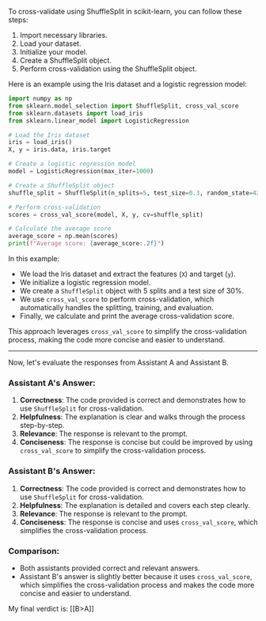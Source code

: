 
To cross-validate using ShuffleSplit in scikit-learn, you can follow these steps:

1. Import necessary libraries.
2. Load your dataset.
3. Initialize your model.
4. Create a ShuffleSplit object.
5. Perform cross-validation using the ShuffleSplit object.

Here is an example using the Iris dataset and a logistic regression model:

```python
import numpy as np
from sklearn.model_selection import ShuffleSplit, cross_val_score
from sklearn.datasets import load_iris
from sklearn.linear_model import LogisticRegression

# Load the Iris dataset
iris = load_iris()
X, y = iris.data, iris.target

# Create a logistic regression model
model = LogisticRegression(max_iter=1000)

# Create a ShuffleSplit object
shuffle_split = ShuffleSplit(n_splits=5, test_size=0.3, random_state=42)

# Perform cross-validation
scores = cross_val_score(model, X, y, cv=shuffle_split)

# Calculate the average score
average_score = np.mean(scores)
print(f"Average score: {average_score:.2f}")
```

In this example:
- We load the Iris dataset and extract the features (`X`) and target (`y`).
- We initialize a logistic regression model.
- We create a `ShuffleSplit` object with 5 splits and a test size of 30%.
- We use `cross_val_score` to perform cross-validation, which automatically handles the splitting, training, and evaluation.
- Finally, we calculate and print the average cross-validation score.

This approach leverages `cross_val_score` to simplify the cross-validation process, making the code more concise and easier to understand.

---

Now, let's evaluate the responses from Assistant A and Assistant B.

### Assistant A's Answer:
1. **Correctness**: The code provided is correct and demonstrates how to use `ShuffleSplit` for cross-validation.
2. **Helpfulness**: The explanation is clear and walks through the process step-by-step.
3. **Relevance**: The response is relevant to the prompt.
4. **Conciseness**: The response is concise but could be improved by using `cross_val_score` to simplify the cross-validation process.

### Assistant B's Answer:
1. **Correctness**: The code provided is correct and demonstrates how to use `ShuffleSplit` for cross-validation.
2. **Helpfulness**: The explanation is detailed and covers each step clearly.
3. **Relevance**: The response is relevant to the prompt.
4. **Conciseness**: The response is concise and uses `cross_val_score`, which simplifies the cross-validation process.

### Comparison:
- Both assistants provided correct and relevant answers.
- Assistant B's answer is slightly better because it uses `cross_val_score`, which simplifies the cross-validation process and makes the code more concise and easier to understand.

My final verdict is: [[B>A]]